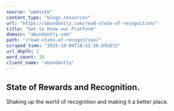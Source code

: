 ```yaml
---
source: "website"
content_type: "blogs_resources"
url: "https://abundantly.com/read-state-of-recognition/"
title: "Get to Know our Platform"
domain: "abundantly.com"
path: "/read-state-of-recognition/"
scraped_time: "2025-10-04T18:51:56.691672"
url_depth: 1
word_count: 18
client_name: "abundantly"
---
```


## State of Rewards and Recognition.

Shaking up the world of recognition and making it a better place.